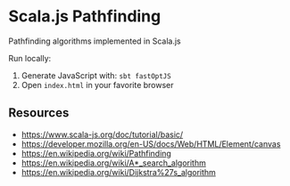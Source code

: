# Scala.js Pathfinding

Pathfinding algorithms implemented in Scala.js

Run locally:
1. Generate JavaScript with: `sbt fastOptJS`
2. Open `index.html` in your favorite browser

## Resources
- https://www.scala-js.org/doc/tutorial/basic/
- https://developer.mozilla.org/en-US/docs/Web/HTML/Element/canvas
- https://en.wikipedia.org/wiki/Pathfinding
- https://en.wikipedia.org/wiki/A*_search_algorithm
- https://en.wikipedia.org/wiki/Dijkstra%27s_algorithm